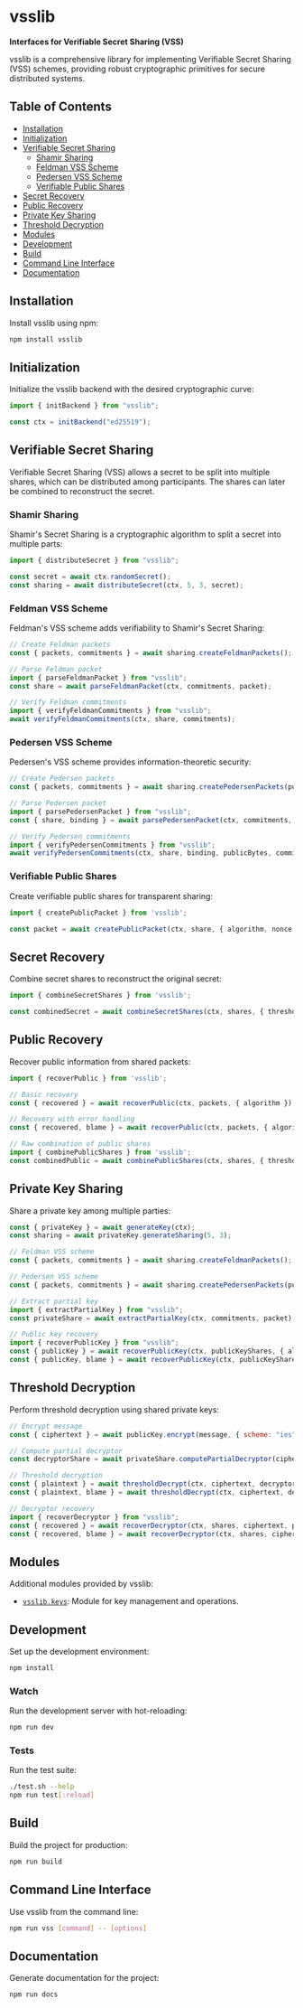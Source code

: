 
# vsslib

**Interfaces for Verifiable Secret Sharing (VSS)**

vsslib is a comprehensive library for implementing Verifiable Secret Sharing (VSS) schemes, providing robust cryptographic primitives for secure distributed systems.

## Table of Contents
- [Installation](#installation)
- [Initialization](#initialization)
- [Verifiable Secret Sharing](#verifiable-secret-sharing)
  - [Shamir Sharing](#shamir-sharing)
  - [Feldman VSS Scheme](#feldman-vss-scheme)
  - [Pedersen VSS Scheme](#pedersen-vss-scheme)
  - [Verifiable Public Shares](#verifiable-public-shares)
- [Secret Recovery](#secret-recovery)
- [Public Recovery](#public-recovery)
- [Private Key Sharing](#private-key-sharing)
- [Threshold Decryption](#threshold-decryption)
- [Modules](#modules)
- [Development](#development)
- [Build](#build)
- [Command Line Interface](#command-line-interface)
- [Documentation](#documentation)

## Installation

Install vsslib using npm:

```bash
npm install vsslib
```

## Initialization

Initialize the vsslib backend with the desired cryptographic curve:

```javascript
import { initBackend } from "vsslib";

const ctx = initBackend("ed25519");
```

## Verifiable Secret Sharing

Verifiable Secret Sharing (VSS) allows a secret to be split into multiple shares, which can be distributed among participants. The shares can later be combined to reconstruct the secret.

### Shamir Sharing

Shamir's Secret Sharing is a cryptographic algorithm to split a secret into multiple parts:

```javascript
import { distributeSecret } from "vsslib";

const secret = await ctx.randomSecret();
const sharing = await distributeSecret(ctx, 5, 3, secret);
```

### Feldman VSS Scheme

Feldman's VSS scheme adds verifiability to Shamir's Secret Sharing:

```javascript
// Create Feldman packets
const { packets, commitments } = await sharing.createFeldmanPackets();

// Parse Feldman packet
import { parseFeldmanPacket } from "vsslib";
const share = await parseFeldmanPacket(ctx, commitments, packet);

// Verify Feldman commitments
import { verifyFeldmanCommitments } from "vsslib";
await verifyFeldmanCommitments(ctx, share, commitments);
```

### Pedersen VSS Scheme

Pedersen's VSS scheme provides information-theoretic security:

```javascript
// Create Pedersen packets
const { packets, commitments } = await sharing.createPedersenPackets(publicBytes);

// Parse Pedersen packet
import { parsePedersenPacket } from "vsslib";
const { share, binding } = await parsePedersenPacket(ctx, commitments, publicBytes, packet);

// Verify Pedersen commitments
import { verifyPedersenCommitments } from "vsslib";
await verifyPedersenCommitments(ctx, share, binding, publicBytes, commitments);
```

### Verifiable Public Shares

Create verifiable public shares for transparent sharing:

```javascript
import { createPublicPacket } from 'vsslib';

const packet = await createPublicPacket(ctx, share, { algorithm, nonce });
```

## Secret Recovery

Combine secret shares to reconstruct the original secret:

```javascript
import { combineSecretShares } from 'vsslib';

const combinedSecret = await combineSecretShares(ctx, shares, { threshold });
```

## Public Recovery

Recover public information from shared packets:

```javascript
import { recoverPublic } from 'vsslib';

// Basic recovery
const { recovered } = await recoverPublic(ctx, packets, { algorithm });

// Recovery with error handling
const { recovered, blame } = await recoverPublic(ctx, packets, { algorithm, errorOnInvalid: false});

// Raw combination of public shares
import { combinePublicShares } from 'vsslib';
const combinedPublic = await combinePublicShares(ctx, shares, { threshold });
```

## Private Key Sharing

Share a private key among multiple parties:

```javascript
const { privateKey } = await generateKey(ctx);
const sharing = await privateKey.generateSharing(5, 3);

// Feldman VSS scheme
const { packets, commitments } = await sharing.createFeldmanPackets();

// Pedersen VSS scheme
const { packets, commitments } = await sharing.createPedersenPackets(publicBytes);

// Extract partial key
import { extractPartialKey } from "vsslib";
const privateShare = await extractPartialKey(ctx, commitments, packet);

// Public key recovery
import { recoverPublicKey } from "vsslib";
const { publicKey } = await recoverPublicKey(ctx, publicKeyShares, { algorithm });
const { publicKey, blame } = await recoverPublicKey(ctx, publicKeyShares, { algorithm, errorOnInvalid: false });
```

## Threshold Decryption

Perform threshold decryption using shared private keys:

```javascript
// Encrypt message
const { ciphertext } = await publicKey.encrypt(message, { scheme: "ies" });

// Compute partial decryptor
const decryptorShare = await privateShare.computePartialDecryptor(ciphertext);

// Threshold decryption
const { plaintext } = await thresholdDecrypt(ctx, ciphertext, decryptorShares, publicShares, { scheme });
const { plaintext, blame } = await thresholdDecrypt(ctx, ciphertext, decryptorShares, publicShares, { scheme, errorOnInvalid: false });

// Decryptor recovery
import { recoverDecryptor } from "vsslib";
const { recovered } = await recoverDecryptor(ctx, shares, ciphertext, publicShares);
const { recovered, blame } = await recoverDecryptor(ctx, shares, ciphertext, publicShares, { errorOnInvalid: false });
```

## Modules

Additional modules provided by vsslib:

- [`vsslib.keys`](./src/keys): Module for key management and operations.

## Development

Set up the development environment:

```bash
npm install
```

### Watch

Run the development server with hot-reloading:

```bash
npm run dev
```

### Tests

Run the test suite:

```bash
./test.sh --help
npm run test[:reload]
```

## Build

Build the project for production:

```bash
npm run build
```

## Command Line Interface

Use vsslib from the command line:

```bash
npm run vss [command] -- [options]
```

## Documentation

Generate documentation for the project:

```bash
npm run docs
```
